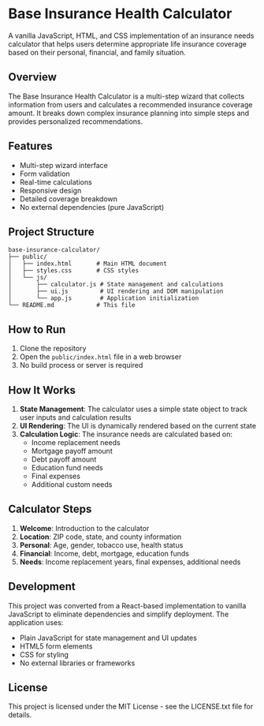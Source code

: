 # Base Insurance Health Calculator

A vanilla JavaScript, HTML, and CSS implementation of an insurance needs calculator that helps users determine appropriate life insurance coverage based on their personal, financial, and family situation.

## Overview

The Base Insurance Health Calculator is a multi-step wizard that collects information from users and calculates a recommended insurance coverage amount. It breaks down complex insurance planning into simple steps and provides personalized recommendations.

## Features

- Multi-step wizard interface
- Form validation
- Real-time calculations
- Responsive design
- Detailed coverage breakdown
- No external dependencies (pure JavaScript)

## Project Structure

```
base-insurance-calculator/
├── public/
│   ├── index.html       # Main HTML document
│   ├── styles.css       # CSS styles
│   └── js/
│       ├── calculator.js # State management and calculations
│       ├── ui.js         # UI rendering and DOM manipulation
│       └── app.js        # Application initialization
└── README.md            # This file
```

## How to Run

1. Clone the repository
2. Open the `public/index.html` file in a web browser
3. No build process or server is required

## How It Works

1. **State Management**: The calculator uses a simple state object to track user inputs and calculation results
2. **UI Rendering**: The UI is dynamically rendered based on the current state
3. **Calculation Logic**: The insurance needs are calculated based on:
   - Income replacement needs
   - Mortgage payoff amount
   - Debt payoff amount
   - Education fund needs
   - Final expenses
   - Additional custom needs

## Calculator Steps

1. **Welcome**: Introduction to the calculator
2. **Location**: ZIP code, state, and county information
3. **Personal**: Age, gender, tobacco use, health status
4. **Financial**: Income, debt, mortgage, education funds
5. **Needs**: Income replacement years, final expenses, additional needs

## Development

This project was converted from a React-based implementation to vanilla JavaScript to eliminate dependencies and simplify deployment. The application uses:

- Plain JavaScript for state management and UI updates
- HTML5 form elements
- CSS for styling
- No external libraries or frameworks

## License

This project is licensed under the MIT License - see the LICENSE.txt file for details. 